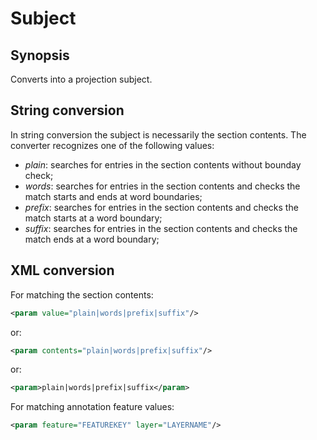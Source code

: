 <h1 class="converter">Subject</h1>

## Synopsis

Converts into a projection subject.

## String conversion

In string conversion the subject is necessarily the section contents. The converter recognizes one of the following values:
  
* *plain*: searches for entries in the section contents without bounday check;
* *words*: searches for entries in the section contents and checks the match starts and ends at word boundaries;
* *prefix*: searches for entries in the section contents and checks the match starts at a word boundary;
* *suffix*: searches for entries in the section contents and checks the match ends at a word boundary;



## XML conversion

For matching the section contents:
```xml
<param value="plain|words|prefix|suffix"/>
```



  or:
```xml
<param contents="plain|words|prefix|suffix"/>
```



  or:
```xml
<param>plain|words|prefix|suffix</param>
```



For matching annotation feature values:
  ```xml
<param feature="FEATUREKEY" layer="LAYERNAME"/>
```



